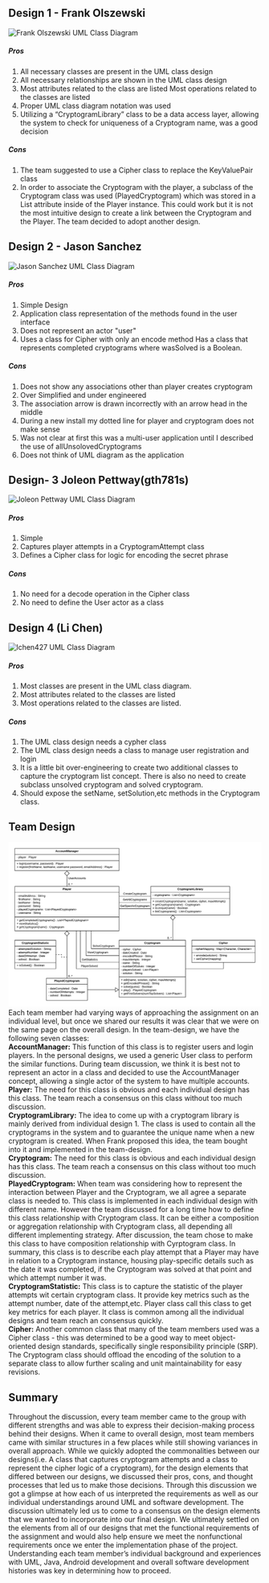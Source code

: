 ## Design 1 - Frank Olszewski
![Frank Olszewski UML Class Diagram](folszewski3_design.png)
##### Pros  
1. All necessary classes are present in the UML class design
2. All necessary relationships are shown in the UML class design
3. Most attributes related to the class are listed
Most operations related to the classes are listed
4. Proper UML class diagram notation was used
5. Utilizing a “CryptogramLibrary” class to be a data access layer, allowing the system to check for uniqueness of a Cryptogram name, was a good decision

##### Cons
1. The team suggested to use a Cipher class to replace the KeyValuePair class
2. In order to associate the Cryptogram with the player, a subclass of the Cryptogram class was used (PlayedCryptogram) which was stored in a List attribute inside of the Player instance.  This could work but it is not the most intuitive design to create a link between the Cryptogram and the Player.  The team decided to adopt another design.

## Design 2 - Jason Sanchez
![Jason Sanchez UML Class Diagram](jsanchez79Design.png)
##### Pros
1. Simple Design
2. Application class representation of the methods found in the user interface
3. Does not represent an actor "user"
4. Uses a class for Cipher with only an encode method
Has a class that represents completed cryptograms where wasSolved is a Boolean.

##### Cons
1. Does not show any associations other than player creates cryptogram
2. Over Simplified and under engineered
3. The association arrow is drawn incorrectly with an arrow head in the middle
4. During a new install my dotted line for player and cryptogram does not make sense
5. Was not clear at first this was a multi-user application until I described the use of allUnsolovedCryptograms
6. Does not think of UML diagram as the application

## Design- 3 Joleon Pettway(gth781s)
![Joleon Pettway UML Class Diagram](gth781s.png)
##### Pros
1. Simple
2. Captures player attempts in a CryptogramAttempt class
3. Defines a Cipher class for logic for encoding the secret phrase

##### Cons
1. No need for a decode operation in the Cipher class
2. No need to define the User actor as a class

## Design 4 (Li Chen)
![lchen427 UML Class Diagram](lchen427_cryptogram_design.png)
##### Pros
1. Most classes are present in the UML class diagram.
2. Most attributes related to the classes are listed
3. Most operations related to the classes are listed.

##### Cons
1. The UML class design needs a cypher class
2. The UML class design needs a class to manage user registration and login
3. It is a little bit over-engineering to create two additional classes to capture the cryptogram list concept. There is also no need to create subclass unsolved cryptogram and solved cryptogram.
4. Should expose the setName, setSolution,etc methods in the Cryptogram class.

##  Team Design
![group-design UML Class Diagram](group_design.png)
Each team member had varying ways of approaching the assignment on an individual level, but once we shared our results it was clear that we were on the same page on the overall design.
In the team-design, we have the following seven classes:  
**AccountManager:** This function of this class is to register users and login players. In the personal designs, we used a generic User class to perform the similar functions. During team discussion, we think it is best not to represent an actor in a class and decided to use the AccountManager concept, allowing a single actor of the system to have multiple accounts.  
**Player:** The need for this class is obvious and each individual design has this class. The team reach a consensus on this class without too much discussion.  
**CryptogramLibrary:**  The idea to come up with a cryptogram library is mainly derived from individual design 1. The class is used to contain all the cryptograms in the system and to guarantee the unique name when a new cryptogram is created. When Frank proposed this idea, the team bought into it and implemented in the team-design.  
**Cryptogram:** The need for this class is obvious and each individual design has this class. The team reach a consensus on this class without too much discussion.  
**PlayedCryptogram:** When team was considering how to represent the interaction between Player and the Cryptogram, we all agree a separate class is needed to. This class is implemented in each individual design with different name. However the team discussed for a long time how to define this class relationship with Cryptogram class. It can be either a composition or aggregation relationship with Cryptogram class, all depending all different implementing strategy. After discussion, the team chose to make this class to have composition relationship with Cyrptogram class. In summary, this class is to describe each play attempt that a Player may have in relation to a Cryptogram instance, housing play-specific details such as the date it was completed, if the Cryptogram was solved at that point and which attempt number it was.      
**CryptogramStatistic:** This class is to capture the statistic of the player attempts wit certain cryptogram class. It provide key metrics such as the attempt number, date of the attempt,etc. Player class call this class to get key metrics for each player. It class is common among all the individual designs and team reach an consensus quickly.     
**Cipher:** Another common class that many of the team members used was a Cipher class - this was determined to be a good way to meet object-oriented design standards, specifically single responsibility principle (SRP).  The Cryptogram class should offload the encoding of the solution to a separate class to allow further scaling and unit maintainability for easy revisions.  


##  Summary
Throughout the discussion, every team member came to the group with different strengths and was able to express their decision-making process behind their designs.  When it came to overall design, most team members came with similar structures in a few places while still showing variances in overall approach.  While we quickly adopted the commonalities between our designs(i.e. A class that captures cryptogram attempts and a class to represent the cipher logic of a cryptogram), for the design elements that differed between our designs, we discussed their pros, cons, and thought processes that led us to make those decisions. Through this discussion we got a glimpse at how each of us interpreted the requirements as well as our individual understandings around UML and software development. The discussion ultimately led us to come to a consensus on the design elements that we wanted to incorporate into our final design.  We ultimately settled on the elements from all of our designs that met the functional requirements of the assignment and would also help ensure we meet the nonfunctional requirements once we enter the implementation phase of the project. Understanding each team member’s individual background and experiences with UML, Java, Android development and overall software development histories was key in determining how to proceed.
